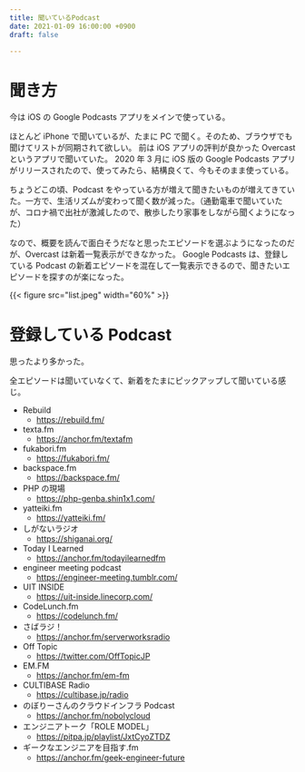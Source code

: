 ```yaml
---
title: 聞いているPodcast
date: 2021-01-09 16:00:00 +0900
draft: false

---
```


# 聞き方

今は iOS の Google Podcasts アプリをメインで使っている。

ほとんど iPhone で聞いているが、たまに PC で聞く。そのため、ブラウザでも聞けてリストが同期されて欲しい。
前は iOS アプリの評判が良かった Overcast というアプリで聞いていた。
2020 年 3 月に iOS 版の Google Podcasts アプリがリリースされたので、使ってみたら、結構良くて、今もそのまま使っている。

ちょうどこの頃、Podcast をやっている方が増えて聞きたいものが増えてきていた。一方で、生活リズムが変わって聞く数が減った。（通勤電車で聞いていたが、コロナ禍で出社が激減したので、散歩したり家事をしながら聞くようになった）

なので、概要を読んで面白そうだなと思ったエピソードを選ぶようになったのだが、Overcast は新着一覧表示ができなかった。
Google Podcasts は、登録している Podcast の新着エピソードを混在して一覧表示できるので、聞きたいエピソードを探すのが楽になった。

{{< figure src="list.jpeg" width="60%" >}}

# 登録している Podcast

思ったより多かった。

全エピソードは聞いていなくて、新着をたまにピックアップして聞いている感じ。

- Rebuild
  - https://rebuild.fm/
- texta.fm
  - https://anchor.fm/textafm
- fukabori.fm
  - https://fukabori.fm/
- backspace.fm
  - https://backspace.fm/
- PHP の現場
  - https://php-genba.shin1x1.com/
- yatteiki.fm
  - https://yatteiki.fm/
- しがないラジオ
  - https://shiganai.org/
- Today I Learned
  - https://anchor.fm/todayilearnedfm
- engineer meeting podcast
  - https://engineer-meeting.tumblr.com/
- UIT INSIDE
  - https://uit-inside.linecorp.com/
- CodeLunch.fm
  - https://codelunch.fm/
- さばラジ！
  - https://anchor.fm/serverworksradio
- Off Topic
  - https://twitter.com/OffTopicJP
- EM.FM
  - https://anchor.fm/em-fm
- CULTIBASE Radio
  - https://cultibase.jp/radio
- のぼりーさんのクラウドインフラ Podcast
  - https://anchor.fm/nobolycloud
- エンジニアトーク「ROLE MODEL」
  - https://pitpa.jp/playlist/JxtCyoZTDZ
- ギークなエンジニアを目指す.fm
  - https://anchor.fm/geek-engineer-future
